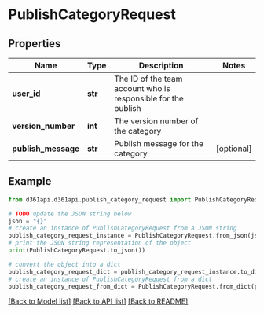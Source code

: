 # PublishCategoryRequest


## Properties

Name | Type | Description | Notes
------------ | ------------- | ------------- | -------------
**user_id** | **str** | The ID of the team account who is responsible for the publish | 
**version_number** | **int** | The version number of the category | 
**publish_message** | **str** | Publish message for the category | [optional] 

## Example

```python
from d361api.d361api.publish_category_request import PublishCategoryRequest

# TODO update the JSON string below
json = "{}"
# create an instance of PublishCategoryRequest from a JSON string
publish_category_request_instance = PublishCategoryRequest.from_json(json)
# print the JSON string representation of the object
print(PublishCategoryRequest.to_json())

# convert the object into a dict
publish_category_request_dict = publish_category_request_instance.to_dict()
# create an instance of PublishCategoryRequest from a dict
publish_category_request_from_dict = PublishCategoryRequest.from_dict(publish_category_request_dict)
```
[[Back to Model list]](../README.md#documentation-for-models) [[Back to API list]](../README.md#documentation-for-api-endpoints) [[Back to README]](../README.md)


